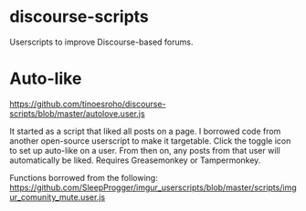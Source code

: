 # discourse-scripts
Userscripts to improve Discourse-based forums.

# Auto-like
https://github.com/tinoesroho/discourse-scripts/blob/master/autolove.user.js

It started as a script that liked all posts on a page. I borrowed code from another open-source userscript to make it targetable. Click the toggle icon to set up auto-like on a user. From then on, any posts from that user will automatically be liked. Requires Greasemonkey or Tampermonkey.

Functions borrowed from the following:
https://github.com/SleepProgger/imgur_userscripts/blob/master/scripts/imgur_comunity_mute.user.js
